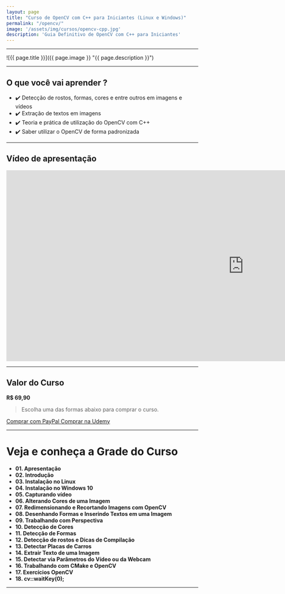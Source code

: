 ```yaml
---
layout: page
title: "Curso de OpenCV com C++ para Iniciantes (Linux e Windows)"
permalink: "/opencv/"
image: '/assets/img/cursos/opencv-cpp.jpg'
description: 'Guia Definitivo de OpenCV com C++ para Iniciantes'
---
```


---

![{{ page.title }}]({{ page.image }} "{{ page.description }}")

---

## O que você vai aprender ? 
+ ✔️  Detecção de rostos, formas, cores e entre outros em imagens e vídeos
+ ✔️  Extração de textos em imagens
+ ✔️  Teoria e prática de utilização do OpenCV com C++
+ ✔️  Saber utilizar o OpenCV de forma padronizada


---

## Vídeo de apresentação

<iframe width="1246" height="501" src="https://www.youtube.com/embed/EuCOEK7PMCg" frameborder="0" allow="accelerometer; autoplay; encrypted-media; gyroscope; picture-in-picture" allowfullscreen></iframe>

---

## Valor do Curso
**R$ 69,90**
> Escolha uma das formas abaixo para comprar o curso.

<a href="https://bit.ly/OpenCVplusplus" class="btn btn-lg btn-info btn-block my-2 py-3">
  <i class="fab fa-paypal"></i> Comprar com PayPal
</a>

<a href="https://bit.ly/OpenCVplus" class="btn btn-lg btn-danger btn-block my-2 py-3">
  <i class="fas fa-graduation-cap"></i> Comprar na Udemy
</a>

---

# Veja e conheça a Grade do Curso
+ **01. Apresentação**
+ **02. Introdução**
+ **03. Instalação no Linux**
+ **04. Instalação no Windows 10**
+ **05. Capturando vídeo**
+ **06. Alterando Cores de uma Imagem**
+ **07. Redimensionando e Recortando Imagens com OpenCV**
+ **08. Desenhando Formas e Inserindo Textos em uma Imagem**
+ **09. Trabalhando com Perspectiva**
+ **10. Detecção de Cores**
+ **11. Detecção de Formas**
+ **12. Detecção de rostos e Dicas de Compilação**
+ **13. Detectar Placas de Carros**
+ **14. Extrair Texto de uma Imagem**
+ **15. Detectar via Parâmetros do Vídeo ou da Webcam**
+ **16. Trabalhando com CMake e OpenCV**
+ **17. Exercícios OpenCV**
+ **18. cv::waitKey(0);**

---

